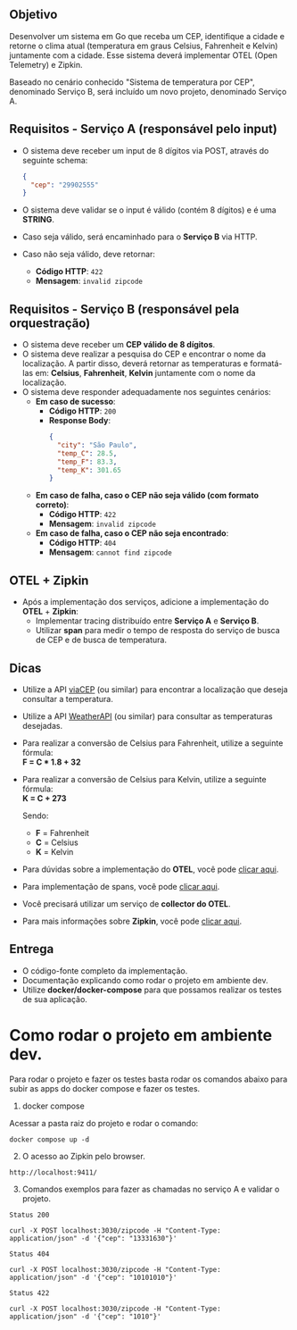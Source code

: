 ## Objetivo

Desenvolver um sistema em Go que receba um CEP, identifique a cidade e retorne o clima atual (temperatura em graus Celsius, Fahrenheit e Kelvin) juntamente com a cidade. Esse sistema deverá implementar OTEL (Open Telemetry) e Zipkin.

Baseado no cenário conhecido "Sistema de temperatura por CEP", denominado Serviço B, será incluído um novo projeto, denominado Serviço A.

## Requisitos - Serviço A (responsável pelo input)

- O sistema deve receber um input de 8 dígitos via POST, através do seguinte schema:

  ```json
  {
    "cep": "29902555"
  }
  ```

- O sistema deve validar se o input é válido (contém 8 dígitos) e é uma **STRING**.
- Caso seja válido, será encaminhado para o **Serviço B** via HTTP.
- Caso não seja válido, deve retornar:
  - **Código HTTP**: `422`
  - **Mensagem**: `invalid zipcode`

## Requisitos - Serviço B (responsável pela orquestração)

- O sistema deve receber um **CEP válido de 8 dígitos**.
- O sistema deve realizar a pesquisa do CEP e encontrar o nome da localização. A partir disso, deverá retornar as temperaturas e formatá-las em: **Celsius**, **Fahrenheit**, **Kelvin** juntamente com o nome da localização.
- O sistema deve responder adequadamente nos seguintes cenários:
  - **Em caso de sucesso**:
    - **Código HTTP**: `200`
    - **Response Body**:
      ```json
      {
        "city": "São Paulo",
        "temp_C": 28.5,
        "temp_F": 83.3,
        "temp_K": 301.65
      }
      ```
  - **Em caso de falha, caso o CEP não seja válido (com formato correto)**:
    - **Código HTTP**: `422`
    - **Mensagem**: `invalid zipcode`
  - **Em caso de falha, caso o CEP não seja encontrado**:
    - **Código HTTP**: `404`
    - **Mensagem**: `cannot find zipcode`

## OTEL + Zipkin

- Após a implementação dos serviços, adicione a implementação do **OTEL** + **Zipkin**:
  - Implementar tracing distribuído entre **Serviço A** e **Serviço B**.
  - Utilizar **span** para medir o tempo de resposta do serviço de busca de CEP e de busca de temperatura.

## Dicas

- Utilize a API [viaCEP](https://viacep.com.br/) (ou similar) para encontrar a localização que deseja consultar a temperatura.
- Utilize a API [WeatherAPI](https://www.weatherapi.com/) (ou similar) para consultar as temperaturas desejadas.
- Para realizar a conversão de Celsius para Fahrenheit, utilize a seguinte fórmula:  
  **F = C * 1.8 + 32**
- Para realizar a conversão de Celsius para Kelvin, utilize a seguinte fórmula:  
  **K = C + 273**

  Sendo:  
  - **F** = Fahrenheit  
  - **C** = Celsius  
  - **K** = Kelvin

- Para dúvidas sobre a implementação do **OTEL**, você pode [clicar aqui](#).
- Para implementação de spans, você pode [clicar aqui](#).
- Você precisará utilizar um serviço de **collector do OTEL**.
- Para mais informações sobre **Zipkin**, você pode [clicar aqui](#).

## Entrega

- O código-fonte completo da implementação.
- Documentação explicando como rodar o projeto em ambiente dev.
- Utilize **docker/docker-compose** para que possamos realizar os testes de sua aplicação.

# Como rodar o projeto em ambiente dev.

Para rodar o projeto e fazer os testes basta rodar os comandos abaixo para subir as apps do docker compose e fazer os testes. 

1. docker compose

Acessar a pasta raiz do projeto e rodar o comando:

```
docker compose up -d
```

2. O acesso ao Zipkin pelo browser.

```
http://localhost:9411/
```

3. Comandos exemplos para fazer as chamadas no serviço A e validar o projeto.

```
Status 200

curl -X POST localhost:3030/zipcode -H "Content-Type: application/json" -d '{"cep": "13331630"}'
```

```
Status 404

curl -X POST localhost:3030/zipcode -H "Content-Type: application/json" -d '{"cep": "10101010"}'
```

```
Status 422

curl -X POST localhost:3030/zipcode -H "Content-Type: application/json" -d '{"cep": "1010"}'
```